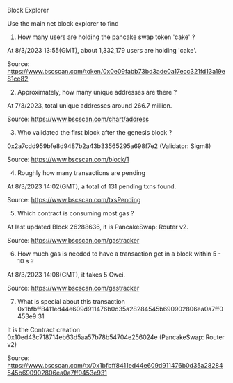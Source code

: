 Block Explorer

Use the main net block explorer to find
1. How many users are holding the pancake swap token 'cake' ?

At 8/3/2023 13:55(GMT), about 1,332,179 users are holding 'cake'.

Source: https://www.bscscan.com/token/0x0e09fabb73bd3ade0a17ecc321fd13a19e81ce82

2. Approximately, how many unique addresses are there ?

At 7/3/2023, total unique addresses around 266.7 million.

Source: https://www.bscscan.com/chart/address

3. Who validated the first block after the genesis block ?

0x2a7cdd959bfe8d9487b2a43b33565295a698f7e2 (Validator: Sigm8)

Source: https://www.bscscan.com/block/1

4. Roughly how many transactions are pending

At 8/3/2023 14:02(GMT), a total of 131 pending txns found.

Source: https://www.bscscan.com/txsPending

5. Which contract is consuming most gas ?

At last updated Block 26288636, it is PancakeSwap: Router v2.

Source: https://www.bscscan.com/gastracker

6. How much gas is needed to have a transaction get in a block within 5 -
10 s ?

At 8/3/2023 14:08(GMT), it takes 5 Gwei.

Source: https://www.bscscan.com/gastracker

7. What is special about this transaction
0x1bfbff8411ed44e609d911476b0d35a28284545b690902806ea0a7ff0453e9
31

It is the Contract creation 0x10ed43c718714eb63d5aa57b78b54704e256024e (PancakeSwap: Router v2)

Source: https://www.bscscan.com/tx/0x1bfbff8411ed44e609d911476b0d35a28284545b690902806ea0a7ff0453e931
